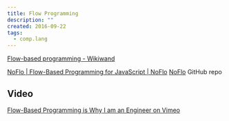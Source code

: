 ```yaml
---
title: Flow Programming
description: ""
created: 2016-09-22
tags:
  - comp.lang
---
```


[Flow-based programming - Wikiwand](https://www.wikiwand.com/en/Flow-based_programming)

[NoFlo | Flow-Based Programming for JavaScript | NoFlo](http://noflojs.org/)
[NoFlo](https://github.com/noflo) GitHub repo

## Video

[Flow-Based Programming is Why I am an Engineer on Vimeo](https://vimeo.com/72855695)
